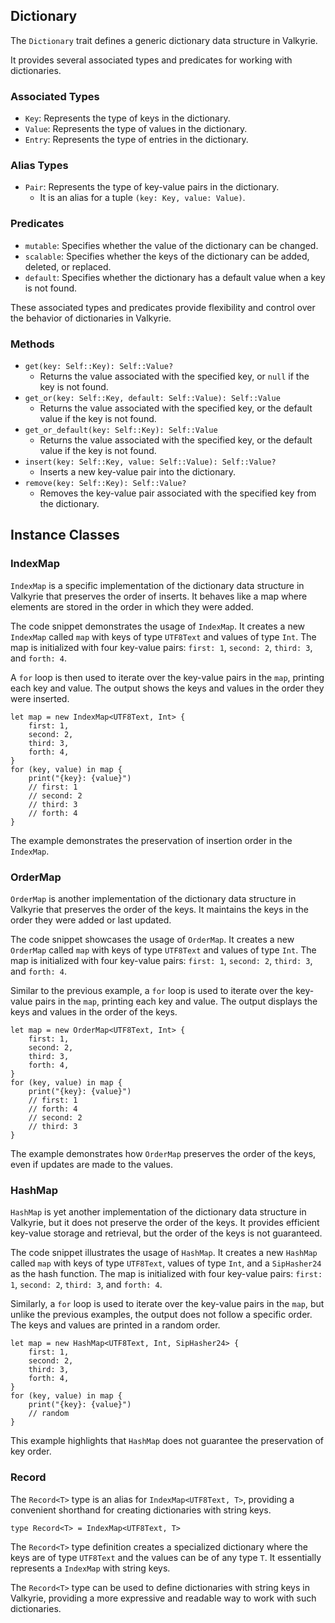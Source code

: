 ## Dictionary

The `Dictionary` trait defines a generic dictionary data structure in Valkyrie.

It provides several associated types and predicates for working with dictionaries.

### Associated Types

- `Key`: Represents the type of keys in the dictionary.
- `Value`: Represents the type of values in the dictionary.
- `Entry`: Represents the type of entries in the dictionary.

### Alias Types

- `Pair`: Represents the type of key-value pairs in the dictionary.
  - It is an alias for a tuple `(key: Key, value: Value)`.

### Predicates

- `mutable`: Specifies whether the value of the dictionary can be changed.
- `scalable`: Specifies whether the keys of the dictionary can be added, deleted, or replaced.
- `default`: Specifies whether the dictionary has a default value when a key is not found.

These associated types and predicates provide flexibility and control over the behavior of dictionaries in Valkyrie.

### Methods

- `get(key: Self::Key): Self::Value?`
  - Returns the value associated with the specified key, or `null` if the key is not found.
- `get_or(key: Self::Key, default: Self::Value): Self::Value`
  - Returns the value associated with the specified key, or the default value if the key is not found.
- `get_or_default(key: Self::Key): Self::Value`
  - Returns the value associated with the specified key, or the default value if the key is not found.
- `insert(key: Self::Key, value: Self::Value): Self::Value?`
  - Inserts a new key-value pair into the dictionary.
- `remove(key: Self::Key): Self::Value?`
  - Removes the key-value pair associated with the specified key from the dictionary.

## Instance Classes

### IndexMap

`IndexMap` is a specific implementation of the dictionary data structure in Valkyrie that preserves the order of inserts. It behaves like a map where elements are stored in the order in which they were added.

The code snippet demonstrates the usage of `IndexMap`. It creates a new `IndexMap` called `map` with keys of type `UTF8Text` and values of type `Int`. The map is initialized with four key-value pairs: `first: 1`, `second: 2`, `third: 3`, and `forth: 4`.

A `for` loop is then used to iterate over the key-value pairs in the `map`, printing each key and value. The output shows the keys and values in the order they were inserted.

```valkyrie
let map = new IndexMap<UTF8Text, Int> {
    first: 1,
    second: 2,
    third: 3,
    forth: 4,
}
for (key, value) in map {
    print("{key}: {value}")
    // first: 1
    // second: 2
    // third: 3
    // forth: 4
}
```

The example demonstrates the preservation of insertion order in the `IndexMap`.

### OrderMap

`OrderMap` is another implementation of the dictionary data structure in Valkyrie that preserves the order of the keys. It maintains the keys in the order they were added or last updated.

The code snippet showcases the usage of `OrderMap`. It creates a new `OrderMap` called `map` with keys of type `UTF8Text` and values of type `Int`. The map is initialized with four key-value pairs: `first: 1`, `second: 2`, `third: 3`, and `forth: 4`.

Similar to the previous example, a `for` loop is used to iterate over the key-value pairs in the `map`, printing each key and value. The output displays the keys and values in the order of the keys.

```valkyrie
let map = new OrderMap<UTF8Text, Int> {
    first: 1,
    second: 2,
    third: 3,
    forth: 4,
}
for (key, value) in map {
    print("{key}: {value}")
    // first: 1
    // forth: 4
    // second: 2
    // third: 3
}
```

The example demonstrates how `OrderMap` preserves the order of the keys, even if updates are made to the values.

### HashMap

`HashMap` is yet another implementation of the dictionary data structure in Valkyrie, but it does not preserve the order of the keys. It provides efficient key-value storage and retrieval, but the order of the keys is not guaranteed.

The code snippet illustrates the usage of `HashMap`. It creates a new `HashMap` called `map` with keys of type `UTF8Text`, values of type `Int`, and a `SipHasher24` as the hash function. The map is initialized with four key-value pairs: `first: 1`, `second: 2`, `third: 3`, and `forth: 4`.

Similarly, a `for` loop is used to iterate over the key-value pairs in the `map`, but unlike the previous examples, the output does not follow a specific order. The keys and values are printed in a random order.

```valkyrie
let map = new HashMap<UTF8Text, Int, SipHasher24> {
    first: 1,
    second: 2,
    third: 3,
    forth: 4,
}
for (key, value) in map {
    print("{key}: {value}")
    // random
}
```

This example highlights that `HashMap` does not guarantee the preservation of key order.

### Record

The `Record<T>` type is an alias for `IndexMap<UTF8Text, T>`, providing a convenient shorthand for creating dictionaries with string keys.

```valkyrie
type Record<T> = IndexMap<UTF8Text, T>
```

The `Record<T>` type definition creates a specialized dictionary where the keys are of type `UTF8Text` and the values can be of any type `T`. It essentially represents a `IndexMap` with string keys.

The `Record<T>` type can be used to define dictionaries with string keys in Valkyrie, providing a more expressive and readable way to work with such dictionaries.
